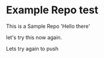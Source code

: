 # Example Repo test

This is a Sample Repo 'Hello there'

let's try this now again.

Lets try again to push